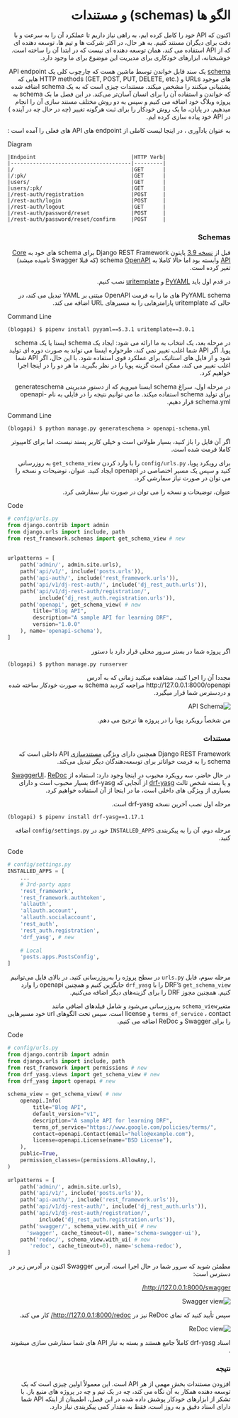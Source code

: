 <div dir="rtl" >
  
# الگو ها (schemas) و مستندات 

اکنون که API خود را کامل کرده ایم، به راهی نیاز داریم تا عملکرد آن را به سرعت و با دقت برای دیگران مستند کنیم. 
به هر حال، در اکثر شرکت ها و تیم ها، توسعه دهنده ای که از API استفاده می کند،
همان توسعه دهنده ای نیست که در ابتدا آن را ساخته است.
خوشبختانه، ابزارهای خودکاری برای مدیریت این موضوع برای ما وجود دارد.


[schema](https://www.django-rest-framework.org/api-guide/schemas/#schema) 
یک سند قابل خواندن توسط ماشین هست که چارچوب کلی یک
API endpoint 
های موجود
URLs و
HTTP methods (GET, POST, PUT, DELETE, etc.)
هایی که پشتیبانی میکنند را مشخص میکند.
مستندات چیزی است که به یک schema اضافه شده که خواندن و استفاده آن را برای انسان آسان‌تر می‌کند.
در این فصل ما یک schema به پروژه وبلاگ خود اضافه می کنیم و سپس به دو روش مختلف مستند سازی آن را انجام میدهیم.
در پایان، ما یک روش خودکار را برای ثبت هرگونه تغییر  (چه در حال چه در آینده ) در API خود پیاده سازی کرده ایم.




به عنوان یادآوری ، در اینجا لیست کاملی از endpoint های API های فعلی را آمده است :
<div dir="ltr">
  
Diagram
```code
|Endpoint                              |HTTP Verb|
|--------------------------------------|---------|
|/                                     |GET      |
|/:pk/                                 |GET      |
|users/                                |GET      |
|users/:pk/                            |GET      |
|/rest-auth/registration               |POST     |
|/rest-auth/login                      |POST     |
|/rest-auth/logout                     |GET      |
|/rest-auth/password/reset             |POST     |
|/rest-auth/password/reset/confirm     |POST     |
```
  
</div>


### Schemas
  
  
قبل از 
[نسخه 3.9](https://www.django-rest-framework.org/community/3.9-announcement/)
پایتون
Django REST Framework
برای schema های خود به
[Core API](http://www.coreapi.org/) 
وابسته بود اما حالا کاملا به schema
[OpenAPI](https://www.openapis.org/)
(که قبلا Swagger نامیده میشد)
تغیر کرده است.
  
در قدم اول باید
[PyYAML](https://pyyaml.org/) 
و
[uritemplate](https://github.com/python-hyper/uritemplate)
نصب کنیم.

PyYAML
schema 
های ما را به فرمت OpenAPI مبتنی بر YAML تبدیل می کند،
در حالی که uritemplate پارامترهایی را به مسیرهای URL اضافه می کند.
  
<div dir="ltr">
  
Command Line
```shell
(blogapi) $ pipenv install pyyaml==5.3.1 uritemplate==3.0.1
```
  
</div>
  

در مرحله بعد، یک انتخاب به ما ارائه می شود: ایجاد یک schema ایستا یا یک schema پویا.
اگر API شما
اغلب تغییر نمی کند، طرحواره ایستا می تواند به صورت دوره ای تولید شود و از فایل های استاتیک برای عملکرد قوی استفاده شود.
با این حال، اگر API شما اغلب تغییر می کند، ممکن است گزینه پویا را در نظر بگیرید.
ما هر دو را در اینجا اجرا خواهیم کرد.

در مرحله اول،
سراغ schema ایستا میرویم که از دستور مدیریتی
generateschema
برای تولید schema استفاده میکند.
ما می توانیم نتیجه را در فایلی به نام
openapi-schema.yml
قرار دهیم.

<div dir="ltr">
  
Command Line
```shell
(blogapi) $ python manage.py generateschema > openapi-schema.yml
```
  
</div>

اگر آن فایل را باز کنید، بسیار طولانی است و خیلی کاربر پسند نیست. اما برای کامپیوتر کاملا فرمت شده است.
 
برای رویکرد پویا،
`config/urls.py` 
را با وارد کردن
`get_schema_view`
به روزرسانی کنید و سپس یک مسیر اختصاصی در openapi ایجاد کنید.
عنوان، توضیحات و نسخه را می توان در صورت نیاز سفارشی کرد.

عنوان، توضیحات و نسخه را می توان در صورت نیاز سفارشی کرد.

<div dir="ltr">
  
Code
```python
# config/urls.py
from django.contrib import admin
from django.urls import include, path
from rest_framework.schemas import get_schema_view # new
  
  
urlpatterns = [
    path('admin/', admin.site.urls),
    path('api/v1/', include('posts.urls')),
    path('api-auth/', include('rest_framework.urls')),
    path('api/v1/dj-rest-auth/', include('dj_rest_auth.urls')),
    path('api/v1/dj-rest-auth/registration/',
          include('dj_rest_auth.registration.urls')),
    path('openapi', get_schema_view( # new
        title="Blog API",
        description="A sample API for learning DRF",
        version="1.0.0"
    ), name='openapi-schema'),
]

```
  
</div>
  
اگر پروژه شما در بستر سرور محلی قرار دارد با دستور
<div dir="ltr">

```shell
(blogapi) $ python manage.py runserver 
```

</div>
مجددا آن را اجرا کنید، مشاهده میکنید زمانی که به آدرس
http://127.0.0.1:8000/openapi
مراجعه کردید schema به صورت خودکار ساخته شده و دردسترس شما قرار میگیرد.


![API Schema](https://github.com/ftg-iran/dfa-persian/blob/main/09-Schemas-and-Documentation/images/1.jpg?raw=true)
  
من شخصاً رویکرد پویا را در پروژه ها ترجیح می دهم.



### مستندات  


Django REST Framework 
همچنین دارای ویژگی
[مستندسازی](https://www.django-rest-framework.org/topics/documenting-your-api/)
API
داخلی است که schema را به فرمت خواناتر برای توسعه‌دهندگان دیگر تبدیل می‌کند.


در حال حاضر، سه رویکرد محبوب در اینجا وجود دارد:
استفاده از
[SwaggerUI](https://swagger.io/tools/swagger-ui/)،
[ReDoc](https://github.com/Rebilly/ReDoc) و
یا بسته شخص ثالث
[drf-yasg](https://drf-yasg.readthedocs.io/en/stable/)
 از آنجایی که drf-yasg بسیار محبوب است و دارای بسیاری از ویژگی های داخلی است، ما در اینجا از آن استفاده خواهیم کرد.

مرحله اول نصب آخرین نسخه drf-yasg است.
<div dir="ltr">

```shell
(blogapi) $ pipenv install drf-yasg==1.17.1
```

</div>
  
مرحله دوم، آن را به پیکربندی `INSTALLED_APPS` خود در `config/settings.py` اضافه کنید.


  
<div dir="ltr">
  
Code
```python
# config/settings.py
INSTALLED_APPS = [
    ...
    # 3rd-party apps
    'rest_framework',
    'rest_framework.authtoken',
    'allauth',
    'allauth.account',
    'allauth.socialaccount',
    'rest_auth',
    'rest_auth.registration',
    'drf_yasg', # new
  
    # Local
    'posts.apps.PostsConfig',
]
```
  
</div>
  

مرحله سوم، فایل `urls.py` در سطح پروژه را به‌روزرسانی کنید.
در بالای فایل می‌توانیم
DRF’s `get_schema_view` 
را با `drf_yasg` جایگزین کنیم
و همچنین openapi را وارد کنیم.
همچنین مجوز DRF را برای گزینه‌های دیگر اضافه می‌کنیم.


متغیر`schema_view`
به‌روزرسانی می‌شود
و شامل فیلدهای اضافی مانند
`terms_of_service` 
، contact
و license است.
سپس تحت الگوهای url خود مسیرهایی را برای Swagger و ReDoc اضافه می کنیم.
 
<div dir="ltr">
  
Code
```python
# config/urls.py
from django.contrib import admin
from django.urls import include, path
from rest_framework import permissions # new
from drf_yasg.views import get_schema_view # new
from drf_yasg import openapi # new
  
schema_view = get_schema_view( # new
    openapi.Info(
        title="Blog API",
        default_version="v1",
        description="A sample API for learning DRF",
        terms_of_service="https://www.google.com/policies/terms/",
        contact=openapi.Contact(email="hello@example.com"),
        license=openapi.License(name="BSD License"),
    ),
    public=True,
    permission_classes=(permissions.AllowAny,),
)
  
urlpatterns = [
    path('admin/', admin.site.urls),
    path('api/v1/', include('posts.urls')),
    path('api-auth/', include('rest_framework.urls')),
    path('api/v1/dj-rest-auth/', include('dj_rest_auth.urls')),
    path('api/v1/dj-rest-auth/registration/',
          include('dj_rest_auth.registration.urls')),
    path('swagger/', schema_view.with_ui( # new
      'swagger', cache_timeout=0), name='schema-swagger-ui'),
    path('redoc/', schema_view.with_ui( # new
       'redoc', cache_timeout=0), name='schema-redoc'),
]
```
  
</div>

مطمئن شوید که سرور شما در حال اجرا است. آدرس Swagger اکنون در آدرس زیر در دسترس است:

http://127.0.0.1:8000/swagger/
  
![Swagger view](https://github.com/ftg-iran/dfa-persian/blob/main/09-Schemas-and-Documentation/images/2.jpg?raw=true)
  

سپس تأیید کنید که نمای
ReDoc نیز در
http://127.0.0.1:8000/redoc/
کار می کند.
  
  
![ReDoc view](https://github.com/ftg-iran/dfa-persian/blob/main/09-Schemas-and-Documentation/images/3.jpg?raw=true)
  
اسناد drf-yasg کاملاً جامع هستند و بسته به نیاز API های شما سفارشی سازی میشوند .

### نتیجه 

افزودن مستندات بخش مهمی از هر API است.
این معمولاً اولین چیزی است که یک توسعه دهنده همکار به آن نگاه می کند،
چه در یک تیم و چه در پروژه های منبع باز.
با تشکر از ابزارهای خودکار پوشش داده شده در این فصل،
اطمینان از اینکه API شما دارای اسناد دقیق و به روز است، فقط به مقدار کمی پیکربندی نیاز دارد.


</div>



  
  
